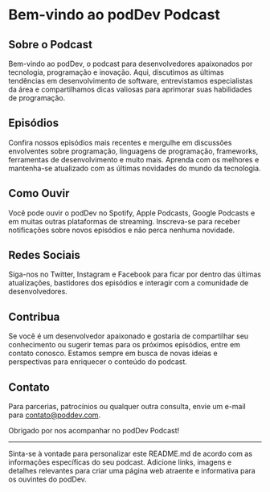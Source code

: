 # Bem-vindo ao podDev Podcast


## Sobre o Podcast
Bem-vindo ao podDev, o podcast para desenvolvedores apaixonados por tecnologia, programação e inovação. Aqui, discutimos as últimas tendências em desenvolvimento de software, entrevistamos especialistas da área e compartilhamos dicas valiosas para aprimorar suas habilidades de programação.

## Episódios
Confira nossos episódios mais recentes e mergulhe em discussões envolventes sobre programação, linguagens de programação, frameworks, ferramentas de desenvolvimento e muito mais. Aprenda com os melhores e mantenha-se atualizado com as últimas novidades do mundo da tecnologia.

## Como Ouvir
Você pode ouvir o podDev no Spotify, Apple Podcasts, Google Podcasts e em muitas outras plataformas de streaming. Inscreva-se para receber notificações sobre novos episódios e não perca nenhuma novidade.

## Redes Sociais
Siga-nos no Twitter, Instagram e Facebook para ficar por dentro das últimas atualizações, bastidores dos episódios e interagir com a comunidade de desenvolvedores.

## Contribua
Se você é um desenvolvedor apaixonado e gostaria de compartilhar seu conhecimento ou sugerir temas para os próximos episódios, entre em contato conosco. Estamos sempre em busca de novas ideias e perspectivas para enriquecer o conteúdo do podcast.

## Contato
Para parcerias, patrocínios ou qualquer outra consulta, envie um e-mail para [contato@poddev.com](mailto:contato@poddev.com).

Obrigado por nos acompanhar no podDev Podcast!

---

Sinta-se à vontade para personalizar este README.md de acordo com as informações específicas do seu podcast. Adicione links, imagens e detalhes relevantes para criar uma página web atraente e informativa para os ouvintes do podDev.